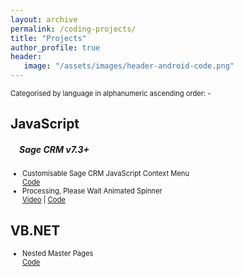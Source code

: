 ```yaml
---
layout: archive
permalink: /coding-projects/
title: "Projects"
author_profile: true
header: 
   image: "/assets/images/header-android-code.png" 
---
```


<p style="font-size:0.80em; margin-top:0; margin-bottom: 0;">Categorised by language in alphanumeric ascending order: -</p>

<h2>JavaScript</h2>
<h5 style="padding-left:1em;">Sage CRM v7.3+</h5>
<ul style="font-size:0.80em;">
  <li>Customisable Sage CRM JavaScript Context Menu <br> <a href="https://github.com/julianmummery/sagecrm-context-menu" target="_blank">Code</a></li>
  <li>Processing, Please Wait Animated Spinner <br> <a href="https://github.com/julianmummery/sagecrm-please-wait-animation/blob/master/SageCRM-Loading-Anim.mp4?raw=true" target="_blank">Video</a> | <a href="https://github.com/julianmummery/sagecrm-please-wait-animation" target="_blank">Code</a></li>
</ul>


<h2>VB.NET</h2>
<ul style="font-size:0.80em;">
  <li>Nested Master Pages <br> <a href="https://github.com/julianmummery/nested-master-pages-example" target="_blank">Code</a></li>
</ul>
